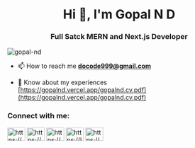 <h1 align="center">Hi 👋, I'm Gopal N D</h1>
<h3 align="center">Full Satck MERN and Next.js Developer</h3>

<p align="left"> <img src="https://komarev.com/ghpvc/?username=gopal-nd&label=Profile%20views&color=0e75b6&style=flat" alt="gopal-nd" /> </p>


- 📫 How to reach me **docode999@gmail.com**

- 📄 Know about my experiences [https://gopalnd.vercel.app/gopalnd.cv.pdf](https://gopalnd.vercel.app/gopalnd.cv.pdf)

<h3 align="left">Connect with me:</h3>
<p align="left">
<a href="https://twitter.com/https://x.com/gopalnd282895" target="blank"><img align="center" src="https://raw.githubusercontent.com/rahuldkjain/github-profile-readme-generator/master/src/images/icons/Social/twitter.svg" alt="https://x.com/gopalnd282895" height="30" width="40" /></a>
<a href="https://linkedin.com/in/https://www.linkedin.com/in/gopal-n-d-65934b216/" target="blank"><img align="center" src="https://raw.githubusercontent.com/rahuldkjain/github-profile-readme-generator/master/src/images/icons/Social/linked-in-alt.svg" alt="https://www.linkedin.com/in/gopal-n-d-65934b216/" height="30" width="40" /></a>
<a href="https://medium.com/https://medium.com/@docode999" target="blank"><img align="center" src="https://raw.githubusercontent.com/rahuldkjain/github-profile-readme-generator/master/src/images/icons/Social/medium.svg" alt="https://medium.com/@docode999" height="30" width="40" /></a>
<a href="https://www.leetcode.com/https://leetcode.com/u/qzwebfpcyo/" target="blank"><img align="center" src="https://raw.githubusercontent.com/rahuldkjain/github-profile-readme-generator/master/src/images/icons/Social/leet-code.svg" alt="https://leetcode.com/u/qzwebfpcyo/" height="30" width="40" /></a>
<a href="https://auth.geeksforgeeks.org/user/https://www.geeksforgeeks.org/user/docod3ywy/" target="blank"><img align="center" src="https://raw.githubusercontent.com/rahuldkjain/github-profile-readme-generator/master/src/images/icons/Social/geeks-for-geeks.svg" alt="https://www.geeksforgeeks.org/user/docod3ywy/" height="30" width="40" /></a>
</p>
